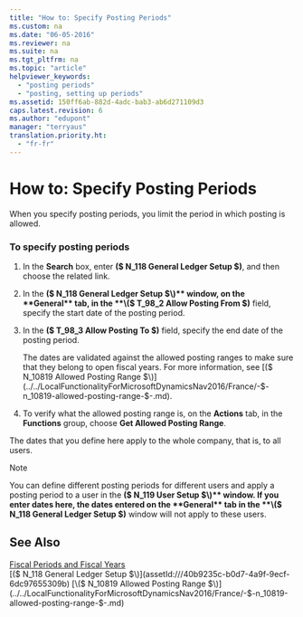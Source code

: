 ```yaml
---
title: "How to: Specify Posting Periods"
ms.custom: na
ms.date: "06-05-2016"
ms.reviewer: na
ms.suite: na
ms.tgt_pltfrm: na
ms.topic: "article"
helpviewer_keywords: 
  - "posting periods"
  - "posting, setting up periods"
ms.assetid: 150ff6ab-882d-4adc-bab3-ab6d271109d3
caps.latest.revision: 6
ms.author: "edupont"
manager: "terryaus"
translation.priority.ht: 
  - "fr-fr"
---
```

# How to: Specify Posting Periods
When you specify posting periods, you limit the period in which posting is allowed.  
  
### To specify posting periods  
  
1.  In the **Search** box, enter **\($ N\_118 General Ledger Setup $\)**, and then choose the related link.  
  
2.  In the **\($ N\_118 General Ledger Setup $\)** window, on the **General** tab, in the **\($ T\_98\_2 Allow Posting From $\)** field, specify the start date of the posting period.  
  
3.  In the **\($ T\_98\_3 Allow Posting To $\)** field, specify the end date of the posting period.  
  
     The dates are validated against the allowed posting ranges to make sure that they belong to open fiscal years. For more information, see [\($ N\_10819 Allowed Posting Range $\)](../../LocalFunctionalityForMicrosoftDynamicsNav2016/France/-$-n_10819-allowed-posting-range-$-.md).  
  
4.  To verify what the allowed posting range is, on the **Actions** tab, in the **Functions** group, choose **Get Allowed Posting Range**.  
  
 The dates that you define here apply to the whole company, that is, to all users.  
  
> [!NOTE]  
>  You can define different posting periods for different users and apply a posting period to a user in the **\($ N\_119 User Setup $\)** window. If you enter dates here, the dates entered on the **General** tab in the **\($ N\_118 General Ledger Setup $\)** window will not apply to these users.  
  
## See Also  
 [Fiscal Periods and Fiscal Years](../../LocalFunctionalityForMicrosoftDynamicsNav2016/France/fiscal-periods-and-fiscal-years.md)   
 [\($ N\_118 General Ledger Setup $\)](assetId:///40b9235c-b0d7-4a9f-9ecf-6dc97655309b)   
 [\($ N\_10819 Allowed Posting Range $\)](../../LocalFunctionalityForMicrosoftDynamicsNav2016/France/-$-n_10819-allowed-posting-range-$-.md)